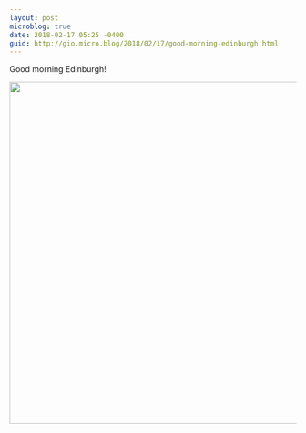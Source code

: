 ```yaml
---
layout: post
microblog: true
date: 2018-02-17 05:25 -0400
guid: http://gio.micro.blog/2018/02/17/good-morning-edinburgh.html
---
```

Good morning Edinburgh!

<img src="http://microblog.stevegio.net/uploads/2018/042fa35480.jpg" width="599" height="600" />
